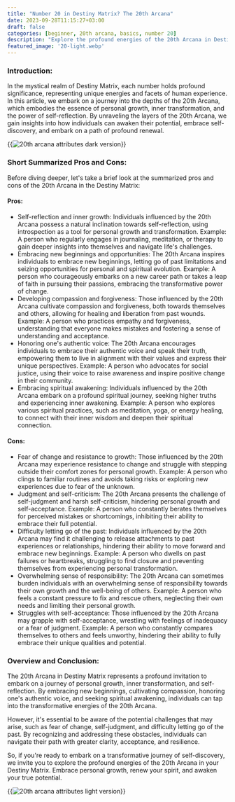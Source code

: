 ```yaml
---
title: "Number 20 in Destiny Matrix? The 20th Arcana"
date: 2023-09-28T11:15:27+03:00
draft: false
categories: [beginner, 20th arcana, basics, number 20]
description: "Explore the profound energies of the 20th Arcana in Destiny Matrix, symbolizing personal growth, inner transformation, and the power of self-reflection."
featured_image: '20-light.webp'
---
```


### Introduction:
In the mystical realm of Destiny Matrix, each number holds profound significance, representing unique energies and facets of human experience. In this article, we embark on a journey into the depths of the 20th Arcana, which embodies the essence of personal growth, inner transformation, and the power of self-reflection. By unraveling the layers of the 20th Arcana, we gain insights into how individuals can awaken their potential, embrace self-discovery, and embark on a path of profound renewal.

{{<image link="20-dark.webp" alt="20th arcana attributes dark version">}}

### Short Summarized Pros and Cons:
Before diving deeper, let's take a brief look at the summarized pros and cons of the 20th Arcana in the Destiny Matrix:

#### Pros:

- Self-reflection and inner growth: Individuals influenced by the 20th Arcana possess a natural inclination towards self-reflection, using introspection as a tool for personal growth and transformation.
Example: A person who regularly engages in journaling, meditation, or therapy to gain deeper insights into themselves and navigate life's challenges.
- Embracing new beginnings and opportunities: The 20th Arcana inspires individuals to embrace new beginnings, letting go of past limitations and seizing opportunities for personal and spiritual evolution.
Example: A person who courageously embarks on a new career path or takes a leap of faith in pursuing their passions, embracing the transformative power of change.
- Developing compassion and forgiveness: Those influenced by the 20th Arcana cultivate compassion and forgiveness, both towards themselves and others, allowing for healing and liberation from past wounds.
Example: A person who practices empathy and forgiveness, understanding that everyone makes mistakes and fostering a sense of understanding and acceptance.
- Honoring one's authentic voice: The 20th Arcana encourages individuals to embrace their authentic voice and speak their truth, empowering them to live in alignment with their values and express their unique perspectives.
Example: A person who advocates for social justice, using their voice to raise awareness and inspire positive change in their community.
- Embracing spiritual awakening: Individuals influenced by the 20th Arcana embark on a profound spiritual journey, seeking higher truths and experiencing inner awakening.
Example: A person who explores various spiritual practices, such as meditation, yoga, or energy healing, to connect with their inner wisdom and deepen their spiritual connection.

#### Cons:

- Fear of change and resistance to growth: Those influenced by the 20th Arcana may experience resistance to change and struggle with stepping outside their comfort zones for personal growth.
Example: A person who clings to familiar routines and avoids taking risks or exploring new experiences due to fear of the unknown.
- Judgment and self-criticism: The 20th Arcana presents the challenge of self-judgment and harsh self-criticism, hindering personal growth and self-acceptance.
Example: A person who constantly berates themselves for perceived mistakes or shortcomings, inhibiting their ability to embrace their full potential.
- Difficulty letting go of the past: Individuals influenced by the 20th Arcana may find it challenging to release attachments to past experiences or relationships, hindering their ability to move forward and embrace new beginnings.
Example: A person who dwells on past failures or heartbreaks, struggling to find closure and preventing themselves from experiencing personal transformation.
- Overwhelming sense of responsibility: The 20th Arcana can sometimes burden individuals with an overwhelming sense of responsibility towards their own growth and the well-being of others.
Example: A person who feels a constant pressure to fix and rescue others, neglecting their own needs and limiting their personal growth.
- Struggles with self-acceptance: Those influenced by the 20th Arcana may grapple with self-acceptance, wrestling with feelings of inadequacy or a fear of judgment.
Example: A person who constantly compares themselves to others and feels unworthy, hindering their ability to fully embrace their unique qualities and potential.

### Overview and Conclusion:
The 20th Arcana in Destiny Matrix represents a profound invitation to embark on a journey of personal growth, inner transformation, and self-reflection. By embracing new beginnings, cultivating compassion, honoring one's authentic voice, and seeking spiritual awakening, individuals can tap into the transformative energies of the 20th Arcana.

However, it's essential to be aware of the potential challenges that may arise, such as fear of change, self-judgment, and difficulty letting go of the past. By recognizing and addressing these obstacles, individuals can navigate their path with greater clarity, acceptance, and resilience.

So, if you're ready to embark on a transformative journey of self-discovery, we invite you to explore the profound energies of the 20th Arcana in your Destiny Matrix. Embrace personal growth, renew your spirit, and awaken your true potential.

{{<image link="20-light.webp" alt="20th arcana attributes light version">}}




